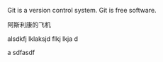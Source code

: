 Git is a version control system.
Git is free software.

阿斯利康的飞机

alsdkfj lklaksjd flkj lkja d

a
sdfasdf